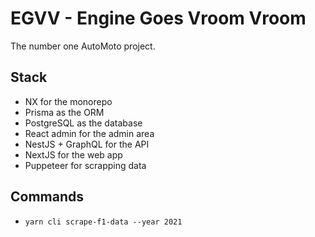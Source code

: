# EGVV - Engine Goes Vroom Vroom

The number one AutoMoto project.

## Stack

- NX for the monorepo
- Prisma as the ORM
- PostgreSQL as the database
- React admin for the admin area
- NestJS + GraphQL for the API
- NextJS for the web app
- Puppeteer for scrapping data

## Commands

- `yarn cli scrape-f1-data --year 2021`
